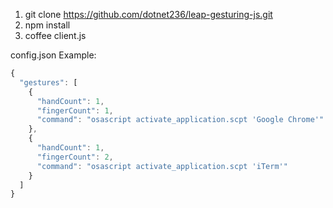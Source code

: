 1. git clone https://github.com/dotnet236/leap-gesturing-js.git
2. npm install
3. coffee client.js


config.json Example:

```Javascript
{
  "gestures": [
    {
      "handCount": 1,
      "fingerCount": 1,
      "command": "osascript activate_application.scpt 'Google Chrome'"
    },
    {
      "handCount": 1,
      "fingerCount": 2,
      "command": "osascript activate_application.scpt 'iTerm'"
    }
  ]
}
```
